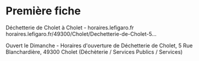 # Première fiche

Déchetterie de Cholet à Cholet - horaires.lefigaro.fr
horaires.lefigaro.fr/49300/Cholet/Dechetterie-de-Cholet-5...

Ouvert le Dimanche - Horaires d'ouverture de Déchetterie de Cholet, 5 Rue Blanchardière, 49300 Cholet (Déchèterie / Services Publics / Services)
